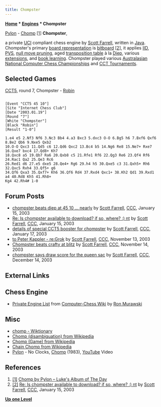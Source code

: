 ```yaml
---
title: Chompster
---
```

**[Home](Home "Home") * [Engines](Engines "Engines") * Chompster**

[](https://lukealbums.wordpress.com/2016/05/18/chomp-by-pylon/) [Pylon](<https://en.wikipedia.org/wiki/Pylon_(band)>) - [Chomp](<https://en.wikipedia.org/wiki/Chomp_(album)>) <a id="cite-note-1" href="#cite-ref-1">[1]</a>
**Chompster**,

a private [UCI](UCI "UCI") compliant chess engine by [Scott Farrell](Scott_Farrell "Scott Farrell"), written in [Java](Java "Java").
Chompster's primary [board representation](Board_Representation "Board Representation") is [bitboard](Bitboards "Bitboards") <a id="cite-note-2" href="#cite-ref-2">[2]</a>,
it applies [IID](Internal_Iterative_Deepening "Internal Iterative Deepening"), [PVS](Principal_Variation_Search "Principal Variation Search"), [null move pruning](Null_Move_Pruning "Null Move Pruning"), aged [transposition table](Transposition_Table "Transposition Table") à la [Diep](Diep "Diep"), various [extensions](Extensions "Extensions"), and [book learning](Book_Learning "Book Learning").
Chompster played various [Australasian National Computer Chess Championships](Australasian_National_Computer_Chess_Championship "Australasian National Computer Chess Championship") and [CCT Tournaments](CCT_Tournaments "CCT Tournaments").

## Selected Games

[CCT5](CCT5 "CCT5"), round 7, Chompster - [Robin](</index.php?title=Robin_(PL)&action=edit&redlink=1> "Robin (PL) (page does not exist)")

```

[Event "CCT5 45 10"]
[Site "Internet Chess Club"]
[Date "2003.01.19"]
[Round "7"]
[White "Chompster"]
[Black "Robin"]
[Result "1-0"]

1.e4 e5 2.Nf3 Nf6 3.Nc3 Bb4 4.a3 Bxc3 5.dxc3 O-O 6.Bg5 h6 7.Bxf6 Qxf6 8.Be2 Qb6 9.Nxe5 Qxb2 
10.O-O Qxc3 11.Qd5 c6 12.Qd6 Qxc2 13.Bc4 b5 14.Ng6 Re8 15.Ne7+ Rxe7 16.Qxe7 bxc4 17.Qd8+ Kh7 
18.Qxc8 a5 19.Qb7 Ra6 20.Qxb8 c5 21.Rfe1 Rf6 22.Qg3 Re6 23.Qf4 Rf6 24.Rac1 Qa2 25.Qe3 Rc6 
26.Red1 d6 27.e5 dxe5 28.Qe4+ Rg6 29.h4 h5 30.Qxe5 c3 31.Qxh5+ Rh6 32.Qxc5 Rxh4 33.Qf5+ g6 
34.Qf6 Qxa3 35.Qxf7+ Kh6 36.Qf6 Rd4 37.Rxd4 Qxc1+ 38.Kh2 Qd1 39.Rxd1 a4 40.Rd8 Kh5 41.Rh8+ 
Kg4 42.Rh4# 1-0

```

## Forum Posts

- [chompster beats diep at 45 10 ... nearly](https://www.stmintz.com/ccc/index.php?id=277261) by [Scott Farrell](Scott_Farrell "Scott Farrell"), [CCC](CCC "CCC"), January 15, 2003
- [Re: Is chompster available to download? if so, where? :) nt](https://www.stmintz.com/ccc/index.php?id=277327) by [Scott Farrell](Scott_Farrell "Scott Farrell"), [CCC](CCC "CCC"), January 15, 2003
- [details of special CCT5 booster for chompster](https://www.stmintz.com/ccc/index.php?id=277952) by [Scott Farrell](Scott_Farrell "Scott Farrell"), [CCC](CCC "CCC"), January 17, 2003
- [to Peter Kappler - re:Grok](https://www.stmintz.com/ccc/index.php?id=327305) by [Scott Farrell](Scott_Farrell "Scott Farrell"), [CCC](CCC "CCC"), November 13, 2003
- [Chompster beats crafty at blitz](https://www.stmintz.com/ccc/index.php?id=327584) by [Scott Farrell](Scott_Farrell "Scott Farrell"), [CCC](CCC "CCC"), November 14, 2003
- [chompster says draw score for the queen sac](https://www.stmintz.com/ccc/index.php?id=336050) by [Scott Farrell](Scott_Farrell "Scott Farrell"), [CCC](CCC "CCC"), December 14, 2003

## External Links

## Chess Engine

- [Private Engine List](http://computer-chess.org/doku.php?id=computer_chess:wiki:lists:private_engine_list) from [Computer-Chess Wiki](http://computer-chess.org/doku.php?id=home) by [Ron Murawski](Ron_Murawski "Ron Murawski")

## Misc

- [chomp - Wiktionary](https://en.wiktionary.org/wiki/chomp)
- [Chomp (disambiguation) from Wikipedia](https://en.wikipedia.org/wiki/Chomp_%28disambiguation%29)
- [Chomp (Game) from Wikipedia](https://en.wikipedia.org/wiki/Chomp)
- [Chain Chomp from Wikipedia](https://en.wikipedia.org/wiki/Chain_Chomp)
- [Pylon](<https://en.wikipedia.org/wiki/Pylon_(band)>) - No Clocks, [Chomp](<https://en.wikipedia.org/wiki/Chomp_(album)>) (1983), [YouTube](https://en.wikipedia.org/wiki/YouTube) Video

## References

1. <a id="cite-ref-1" href="#cite-note-1">[1]</a> [Chomp by Pylon – Luke's Album of The Day](https://lukealbums.wordpress.com/2016/05/18/chomp-by-pylon/)
1. <a id="cite-ref-2" href="#cite-note-2">[2]</a> [Re: Is chompster available to download? if so, where? :) nt](https://www.stmintz.com/ccc/index.php?id=277327) by [Scott Farrell](Scott_Farrell "Scott Farrell"), [CCC](CCC "CCC"), January 15, 2003

**[Up one Level](Engines "Engines")**

